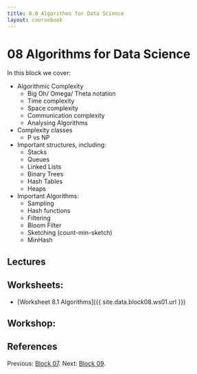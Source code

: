 ```yaml
---
title: 8.0 Algorithms for Data Science
layout: coursebook
---
```

# 08 Algorithms for Data Science

In this block we cover:

* Algorithmic Complexity
  - Big Oh/ Omega/ Theta notation
  - Time complexity
  - Space complexity
  - Communication complexity
  - Analysing Algorithms
* Complexity classes
  * P vs NP
* Important structures, including:
  - Stacks
  - Queues
  - Linked Lists
  - Binary Trees
  - Hash Tables
  - Heaps
* Important Algorithms:
  * Sampling
  * Hash functions
  * Filtering
  * Bloom Filter
  * Sketching (count-min-sketch)
  * MinHash

## Lectures

## Worksheets:

* [Worksheet 8.1 Algorithms]({{ site.data.block08.ws01.url }}) 

## Workshop:

## References


Previous: [Block 07](07.md).
Next: [Block 09](09.md).
